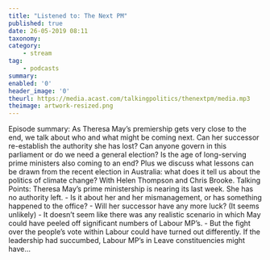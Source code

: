 ```yaml
---
title: "Listened to: The Next PM"
published: true
date: 26-05-2019 08:11
taxonomy:
category:
	- stream
tag:
	- podcasts
summary:
enabled: '0'
header_image: '0'
theurl: https://media.acast.com/talkingpolitics/thenextpm/media.mp3
theimage: artwork-resized.png
--- 
```

Episode summary: As Theresa May’s premiership gets very close to the end, we talk about who and what might be coming next. Can her successor re-establish the authority she has lost? Can anyone govern in this parliament or do we need a general election? Is the age of long-serving prime ministers also coming to an end? Plus we discuss what lessons can be drawn from the recent election in Australia: what does it tell us about the politics of climate change? With Helen Thompson and Chris Brooke. Talking Points: Theresa May’s prime ministership is nearing its last week. She has no authority left. - Is it about her and her mismanagement, or has something happened to the office? - Will her successor have any more luck? (It seems unlikely) - It doesn’t seem like there was any realistic scenario in which May could have peeled off significant numbers of Labour MP’s. - But the fight over the people’s vote within Labour could have turned out differently. If the leadership had succumbed, Labour MP’s in Leave constituencies might have…

